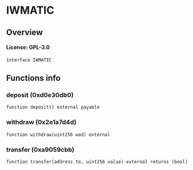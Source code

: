 # IWMATIC

## Overview

#### License: GPL-3.0

```solidity
interface IWMATIC
```


## Functions info

### deposit (0xd0e30db0)

```solidity
function deposit() external payable
```


### withdraw (0x2e1a7d4d)

```solidity
function withdraw(uint256 wad) external
```


### transfer (0xa9059cbb)

```solidity
function transfer(address to, uint256 value) external returns (bool)
```

